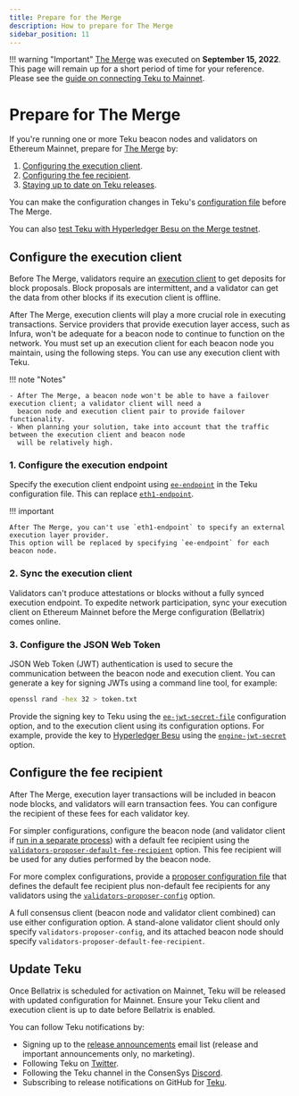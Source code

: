 ```yaml
---
title: Prepare for the Merge
description: How to prepare for The Merge
sidebar_position: 11
---
```


!!! warning "Important" [The Merge](../Concepts/Merge.md) was executed on **September 15, 2022**. This page will remain up for a short period of time for your reference. Please see the [guide on connecting Teku to Mainnet](Get-Started/Connect/Connect-To-Mainnet.md).

# Prepare for The Merge

If you're running one or more Teku beacon nodes and validators on Ethereum Mainnet, prepare for [The Merge](../Concepts/Merge.md) by:

1. [Configuring the execution client](#configure-the-execution-client).
1. [Configuring the fee recipient](#configure-the-fee-recipient).
1. [Staying up to date on Teku releases](#update-teku).

You can make the configuration changes in Teku's [configuration file](Configure/Use-Configuration-File.md) before The Merge.

You can also [test Teku with Hyperledger Besu on the Merge testnet](https://besu.hyperledger.org/en/stable/public-networks/tutorials/merge-testnet/).

## Configure the execution client

Before The Merge, validators require an [execution client](../Concepts/Merge.md#execution-clients) to get deposits for block proposals. Block proposals are intermittent, and a validator can get the data from other blocks if its execution client is offline.

After The Merge, execution clients will play a more crucial role in executing transactions. Service providers that provide execution layer access, such as Infura, won't be adequate for a beacon node to continue to function on the network. You must set up an execution client for each beacon node you maintain, using the following steps. You can use any execution client with Teku.

!!! note "Notes"

    - After The Merge, a beacon node won't be able to have a failover execution client; a validator client will need a
      beacon node and execution client pair to provide failover functionality.
    - When planning your solution, take into account that the traffic between the execution client and beacon node
      will be relatively high.

### 1. Configure the execution endpoint

Specify the execution client endpoint using [`ee-endpoint`](../Reference/CLI/CLI-Syntax.md#ee-endpoint) in the Teku configuration file. This can replace [`eth1-endpoint`](../Reference/CLI/CLI-Syntax.md#eth1-endpoint-eth1-endpoints).

!!! important

    After The Merge, you can't use `eth1-endpoint` to specify an external execution layer provider.
    This option will be replaced by specifying `ee-endpoint` for each beacon node.

### 2. Sync the execution client

Validators can't produce attestations or blocks without a fully synced execution endpoint. To expedite network participation, sync your execution client on Ethereum Mainnet before the Merge configuration (Bellatrix) comes online.

### 3. Configure the JSON Web Token

JSON Web Token (JWT) authentication is used to secure the communication between the beacon node and execution client. You can generate a key for signing JWTs using a command line tool, for example:

```bash
openssl rand -hex 32 > token.txt
```

Provide the signing key to Teku using the [`ee-jwt-secret-file`](../Reference/CLI/CLI-Syntax.md#ee-jwt-secret-file) configuration option, and to the execution client using its configuration options. For example, provide the key to [Hyperledger Besu](https://besu.hyperledger.org/) using the [`engine-jwt-secret`](https://besu.hyperledger.org/en/stable/Reference/CLI/CLI-Syntax/#engine-jwt-secret) option.

## Configure the fee recipient

After The Merge, execution layer transactions will be included in beacon node blocks, and validators will earn transaction fees. You can configure the recipient of these fees for each validator key.

For simpler configurations, configure the beacon node (and validator client if [run in a separate process](Get-Started/Run-Teku.md#run-the-clients-separately)) with a default fee recipient using the [`validators-proposer-default-fee-recipient`](../Reference/CLI/CLI-Syntax.md#validators-proposer-default-fee-recipient) option. This fee recipient will be used for any duties performed by the beacon node.

For more complex configurations, provide a [proposer configuration file](Configure/Proposer-Configuration.md) that defines the default fee recipient plus non-default fee recipients for any validators using the [`validators-proposer-config`](../Reference/CLI/CLI-Syntax.md#validators-proposer-config) option.

A full consensus client (beacon node and validator client combined) can use either configuration option. A stand-alone validator client should only specify `validators-proposer-config`, and its attached beacon node should specify `validators-proposer-default-fee-recipient`.

## Update Teku

Once Bellatrix is scheduled for activation on Mainnet, Teku will be released with updated configuration for Mainnet. Ensure your Teku client and execution client is up to date before Bellatrix is enabled.

You can follow Teku notifications by:

- Signing up to the [release announcements](https://pages.consensys.net/teku-sign-up) email list (release and important announcements only, no marketing).
- Following Teku on [Twitter](https://twitter.com/Teku_ConsenSys).
- Following the Teku channel in the ConsenSys [Discord](https://discord.com/invite/consensys).
- Subscribing to release notifications on GitHub for [Teku](https://github.com/ConsenSys/teku).
